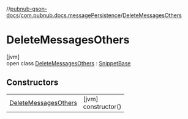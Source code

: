//[pubnub-gson-docs](../../../index.md)/[com.pubnub.docs.messagePersistence](../index.md)/[DeleteMessagesOthers](index.md)

# DeleteMessagesOthers

[jvm]\
open class [DeleteMessagesOthers](index.md) : [SnippetBase](../../com.pubnub.docs/-snippet-base/index.md)

## Constructors

| | |
|---|---|
| [DeleteMessagesOthers](-delete-messages-others.md) | [jvm]<br>constructor() |
